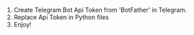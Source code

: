 1. Create Telegram Bot Api Token from 'BotFather' in Telegram.
2. Replace Api Token in Python files
3. Enjoy!
